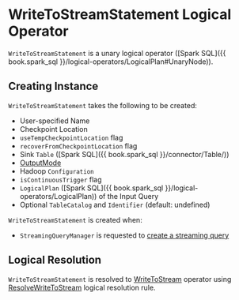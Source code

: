 # WriteToStreamStatement Logical Operator

`WriteToStreamStatement` is a unary logical operator ([Spark SQL]({{ book.spark_sql }}/logical-operators/LogicalPlan#UnaryNode)).

## Creating Instance

`WriteToStreamStatement` takes the following to be created:

* <span id="userSpecifiedName"> User-specified Name
* <span id="userSpecifiedCheckpointLocation"> Checkpoint Location
* <span id="useTempCheckpointLocation"> `useTempCheckpointLocation` flag
* <span id="recoverFromCheckpointLocation"> `recoverFromCheckpointLocation` flag
* <span id="sink"> Sink `Table` ([Spark SQL]({{ book.spark_sql }}/connector/Table/))
* <span id="outputMode"> [OutputMode](../OutputMode.md)
* <span id="hadoopConf"> Hadoop `Configuration`
* <span id="isContinuousTrigger"> `isContinuousTrigger` flag
* <span id="inputQuery"> `LogicalPlan` ([Spark SQL]({{ book.spark_sql }}/logical-operators/LogicalPlan)) of the Input Query
* <span id="catalogAndIdent"> Optional `TableCatalog` and `Identifier` (default: undefined)

`WriteToStreamStatement` is created when:

* `StreamingQueryManager` is requested to [create a streaming query](../StreamingQueryManager.md#createQuery)

## Logical Resolution

`WriteToStreamStatement` is resolved to [WriteToStream](WriteToStream.md) operator using [ResolveWriteToStream](../logical-analysis-rules/ResolveWriteToStream.md) logical resolution rule.
